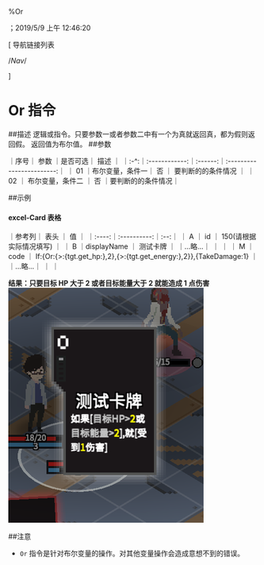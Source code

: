 
%Or

；2019/5/9 上午 12:46:20


[ 导航链接列表

/*Nav*/

]
# Or 指令

##描述
逻辑或指令。只要参数一或者参数二中有一个为真就返回真，都为假则返回假。
返回值为布尔值。
##参数



｜序号｜     参数     ｜是否可选｜           描述           ｜
｜:-^:｜:------------:｜:------:｜:------------------------:｜
｜ 01 ｜布尔变量，条件一｜   否   ｜    要判断的的条件情况    ｜
｜ 02 ｜    布尔变量，条件二    ｜   否  ｜要判断的的条件情况｜



##示例
#### excel-Card 表格

｜参考列｜    表头    ｜ 值 ｜
｜:----:｜:----------:｜:--:｜
｜  A   ｜     id     ｜  150(请根据实际情况填写) ｜
｜  B   ｜displayName ｜  测试卡牌  ｜
｜…略…｜            ｜    ｜
｜  M   ｜    code    ｜  If:{Or:{>:{tgt.get&#95;hp:},2},{>:{tgt.get&#95;energy:},2}},{TakeDamage:1}  ｜
｜…略…｜            ｜    ｜

**结果：只要目标 HP 大于 2 或者目标能量大于 2 就能造成 1 点伤害**
![OrSample1](or~/Images~/ORSAMPLE1.png)

##注意
+ `Or` 指令是针对布尔变量的操作。对其他变量操作会造成意想不到的错误。
